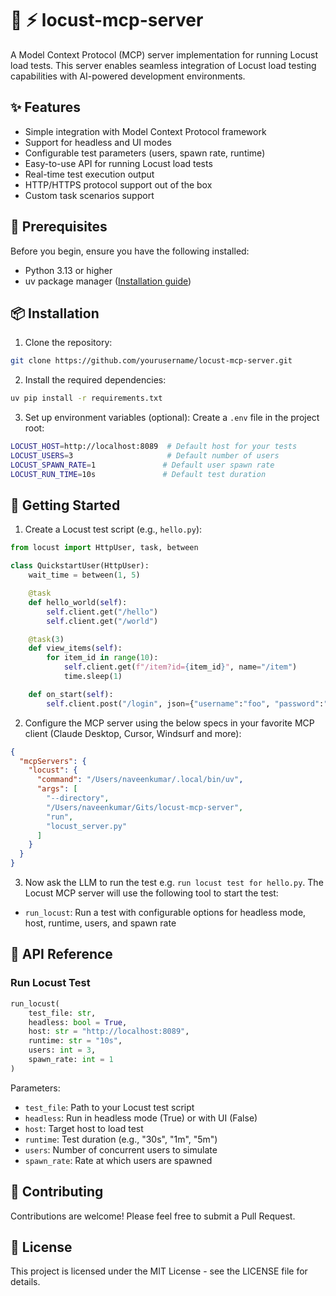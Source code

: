 # 🚀 ⚡️ locust-mcp-server

A Model Context Protocol (MCP) server implementation for running Locust load tests. This server enables seamless integration of Locust load testing capabilities with AI-powered development environments.

## ✨ Features

- Simple integration with Model Context Protocol framework
- Support for headless and UI modes
- Configurable test parameters (users, spawn rate, runtime)
- Easy-to-use API for running Locust load tests
- Real-time test execution output
- HTTP/HTTPS protocol support out of the box
- Custom task scenarios support

## 🔧 Prerequisites

Before you begin, ensure you have the following installed:

- Python 3.13 or higher
- uv package manager ([Installation guide](https://github.com/astral-sh/uv))

## 📦 Installation

1. Clone the repository:

```bash
git clone https://github.com/yourusername/locust-mcp-server.git
```

2. Install the required dependencies:

```bash
uv pip install -r requirements.txt
```

3. Set up environment variables (optional):
   Create a `.env` file in the project root:

```bash
LOCUST_HOST=http://localhost:8089  # Default host for your tests
LOCUST_USERS=3                     # Default number of users
LOCUST_SPAWN_RATE=1               # Default user spawn rate
LOCUST_RUN_TIME=10s               # Default test duration
```

## 🚀 Getting Started

1. Create a Locust test script (e.g., `hello.py`):

```python
from locust import HttpUser, task, between

class QuickstartUser(HttpUser):
    wait_time = between(1, 5)

    @task
    def hello_world(self):
        self.client.get("/hello")
        self.client.get("/world")

    @task(3)
    def view_items(self):
        for item_id in range(10):
            self.client.get(f"/item?id={item_id}", name="/item")
            time.sleep(1)

    def on_start(self):
        self.client.post("/login", json={"username":"foo", "password":"bar"})
```

2. Configure the MCP server using the below specs in your favorite MCP client (Claude Desktop, Cursor, Windsurf and more):

```json
{
  "mcpServers": {
    "locust": {
      "command": "/Users/naveenkumar/.local/bin/uv",
      "args": [
        "--directory",
        "/Users/naveenkumar/Gits/locust-mcp-server",
        "run",
        "locust_server.py"
      ]
    }
  }
}
```

3. Now ask the LLM to run the test e.g. `run locust test for hello.py`. The Locust MCP server will use the following tool to start the test:

- `run_locust`: Run a test with configurable options for headless mode, host, runtime, users, and spawn rate

## 📝 API Reference

### Run Locust Test

```python
run_locust(
    test_file: str,
    headless: bool = True,
    host: str = "http://localhost:8089",
    runtime: str = "10s",
    users: int = 3,
    spawn_rate: int = 1
)
```

Parameters:

- `test_file`: Path to your Locust test script
- `headless`: Run in headless mode (True) or with UI (False)
- `host`: Target host to load test
- `runtime`: Test duration (e.g., "30s", "1m", "5m")
- `users`: Number of concurrent users to simulate
- `spawn_rate`: Rate at which users are spawned

## 🤝 Contributing

Contributions are welcome! Please feel free to submit a Pull Request.

## 📄 License

This project is licensed under the MIT License - see the LICENSE file for details.
